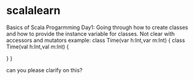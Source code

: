 # scalalearn
Basics of Scala Progarmming
Day1: Going through how to create classes and how to provide the instance variable for classes.
Not clear with accessors and mutators
example: 
class Time(var h:Int,var m:Int) {     class Time(val h:Int,val m:Int) {


}                                      }

can you please  clarify on this?
